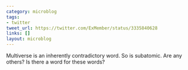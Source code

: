 ```yaml
---
category: microblog
tags:
- twitter
tweet_url: https://twitter.com/ExMember/status/3335840628
links: []
layout: microblog
---
```

Multiverse is an inherently contradictory word. So is subatomic. Are any others? Is there a word for these words?

